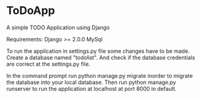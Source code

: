 # ToDoApp
A simple TODO Application using Django

Requirements: 
  Django >= 2.0.0
  MySql
  
To run the application in settings.py file some changes have to be made. Create a database named "todolist". 
And check if the database credentials are correct at the settings.py file.

In the command prompt run python manage.py migrate inorder to migrate the database into your local database. 
Then run python manage.py runserver to run the application at localhost at port 8000 in default.
